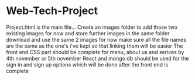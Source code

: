 # Web-Tech-Project
Project.html is the main file... Create an images folder to add those two existing images for now and store further images in the same folder
download and use the same 2 images for now 
make sure all the file names are the same as the one's i've kept so that linking them will be easier
The front end CSS part should be complete for menu, about us and serives by 4th november or 5th november
React and mongo db should be used for the sign in and sign up options which will be done after the front end is complete
